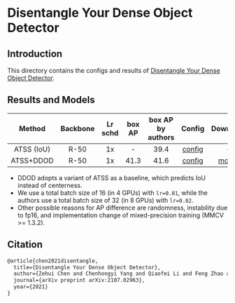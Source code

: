 # Disentangle Your Dense Object Detector

## Introduction

<!-- [ALGORITHM] -->

This directory contains the configs and results of [Disentangle Your Dense Object Detector](https://arxiv.org/abs/2107.02963).

## Results and Models

|   Method   | Backbone | Lr schd | box AP | box AP by authors |                     Config                     |                                                              Download                                                              |
| :--------: | :------: | :-----: | :----: | :---------------: | :--------------------------------------------: | :--------------------------------------------------------------------------------------------------------------------------------: |
| ATSS (IoU) |   R-50   |   1x    |   -    |       39.4        | [config](atss_iou_r50_fpn_fp16_4x4_1x_coco.py) |                                                                 -                                                                  |
| ATSS+DDOD  |   R-50   |   1x    |  41.3  |       41.6        |   [config](ddod_r50_fpn_fp16_4x4_1x_coco.py)   | [model](https://github.com/shinya7y/weights/releases/download/v1.0.0/ddod_r50_fpn_fp16_4x4_1x_coco_20210715_epoch_12-afcf6d59.pth) |

- DDOD adopts a variant of ATSS as a baseline, which predicts IoU instead of centerness.
- We use a total batch size of 16 (in 4 GPUs) with `lr=0.01`,
  while the authors use a total batch size of 32 (in 8 GPUs) with `lr=0.02`.
- Other possible reasons for AP difference are randomness, instability due to fp16, and implementation change of mixed-precision training (MMCV >= 1.3.2).

## Citation

```latex
@article{chen2021disentangle,
  title={Disentangle Your Dense Object Detector},
  author={Zehui Chen and Chenhongyi Yang and Qiaofei Li and Feng Zhao and Zhengjun Zha and Feng Wu},
  journal={arXiv preprint arXiv:2107.02963},
  year={2021}
}
```
